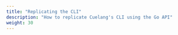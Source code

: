 ```yaml
---
title: "Replicating the CLI"
description: "How to replicate Cuelang's CLI using the Go API"
weight: 30
---
```

